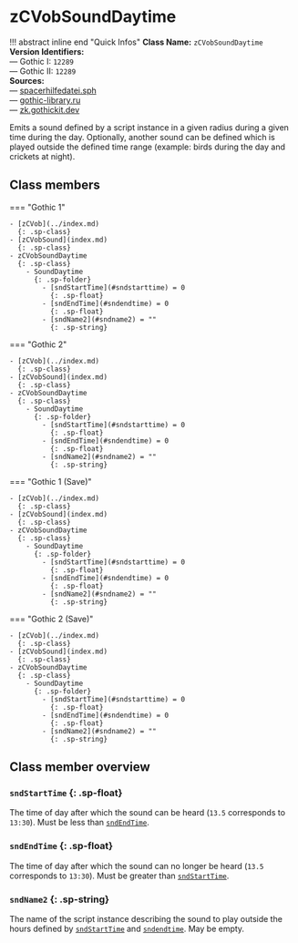 # zCVobSoundDaytime

!!! abstract inline end "Quick Infos"
    **Class Name:** `zCVobSoundDaytime`<br/>
    **Version Identifiers:**<br />
    — Gothic I: `12289`<br/>
    — Gothic II: `12289`<br/>
    **Sources:**<br/>
    — [spacerhilfedatei.sph](https://wiki.worldofgothic.de/doku.php?id=spacer:hilfedatei)<br/>
    — [gothic-library.ru](http://www.gothic-library.ru/publ/class_zcvobsounddaytime/1-1-0-702)<br/>
    — [zk.gothickit.dev](https://zk.gothickit.dev/engine/objects/zCVobSoundDaytime/)

Emits a sound defined by a script instance in a given radius during a given time during the day. Optionally, another
sound can be defined which is played outside the defined time range (example: birds during the day and crickets at night). 

## Class members

=== "Gothic 1"

    - [zCVob](../index.md)
      {: .sp-class}
    - [zCVobSound](index.md)
      {: .sp-class}
    - zCVobSoundDaytime
      {: .sp-class}
        - SoundDaytime
          {: .sp-folder}
            - [sndStartTime](#sndstarttime) = 0
              {: .sp-float}
            - [sndEndTime](#sndendtime) = 0
              {: .sp-float}
            - [sndName2](#sndname2) = ""
              {: .sp-string}

=== "Gothic 2"

    - [zCVob](../index.md)
      {: .sp-class}
    - [zCVobSound](index.md)
      {: .sp-class}
    - zCVobSoundDaytime
      {: .sp-class}
        - SoundDaytime
          {: .sp-folder}
            - [sndStartTime](#sndstarttime) = 0
              {: .sp-float}
            - [sndEndTime](#sndendtime) = 0
              {: .sp-float}
            - [sndName2](#sndname2) = ""
              {: .sp-string}

=== "Gothic 1 (Save)"

    - [zCVob](../index.md)
      {: .sp-class}
    - [zCVobSound](index.md)
      {: .sp-class}
    - zCVobSoundDaytime
      {: .sp-class}
        - SoundDaytime
          {: .sp-folder}
            - [sndStartTime](#sndstarttime) = 0
              {: .sp-float}
            - [sndEndTime](#sndendtime) = 0
              {: .sp-float}
            - [sndName2](#sndname2) = ""
              {: .sp-string}

=== "Gothic 2 (Save)"

    - [zCVob](../index.md)
      {: .sp-class}
    - [zCVobSound](index.md)
      {: .sp-class}
    - zCVobSoundDaytime
      {: .sp-class}
        - SoundDaytime
          {: .sp-folder}
            - [sndStartTime](#sndstarttime) = 0
              {: .sp-float}
            - [sndEndTime](#sndendtime) = 0
              {: .sp-float}
            - [sndName2](#sndname2) = ""
              {: .sp-string}

## Class member overview

### `sndStartTime` {: .sp-float}

The time of day after which the sound can be heard (`13.5` corresponds to `13:30`). Must be less
than [`sndEndTime`](#sndendtime).

### `sndEndTime` {: .sp-float}

The time of day after which the sound can no longer be heard (`13.5` corresponds to `13:30`). Must be greater than
[`sndStartTime`](#sndstarttime).

### `sndName2` {: .sp-string}

The name of the script instance describing the sound to play outside the hours defined by
[`sndStartTime`](#sndstarttime) and [`sndendtime`](#sndendtime). May be empty.
